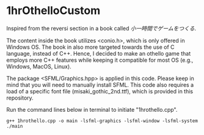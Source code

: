 # 1hrOthelloCustom
Inspired from the reversi section in a book called *小一時間でゲームをつくる*.

The content inside the book utilizes <conio.h>, which is only offered in Windows OS.
The book in also more targeted towards the use of C language, instead of C++.
Hence, I decided to make an othello game that employs more C++ features while keeping it compatible for most OS (e.g., Windows, MacOS, Linux).

The package <SFML/Graphics.hpp> is applied in this code. Please keep in mind that you will need to manually install SFML.
This code also requires a load of a specific font file (misaki_gothic_2nd.ttf), which is provided in this repository.

Run the command lines below in terminal to initiate "1hrothello.cpp".
```
g++ 1hrothello.cpp -o main -lsfml-graphics -lsfml-window -lsfml-system
./main
```
